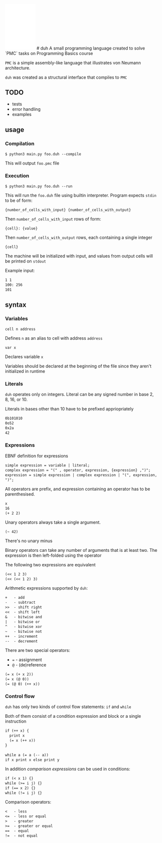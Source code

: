 <img src="duh.png" width=100/>
# duh
A small programming language created to solve `PMC` tasks on Programming Basics course

`PMC` is a simple assembly-like language that illustrates von Neumann architecture.

`duh` was created as a structural interface that compiles to `PMC`

## TODO
  - tests
  - error handling
  - examples

## usage
### Compilation
```
$ python3 main.py foo.duh --compile
```
This will output `foo.pmc` file 

### Execution
```
$ python3 main.py foo.duh --run
```
This will run the `foo.duh` file using builtin interpreter.
Program expects `stdin` to be of form:
```
{number_of_cells_with_input} {number_of_cells_with_output}
```
Then `number_of_cells_with_input` rows of form:
```
{cell}: {value}
```
Then `number_of_cells_with_output` rows, each containing a single integer
```
{cell}
```

The machine will be initialized with input, and values from output cells will be printed on `stdout`

Example input:
```
1 1
100: 256
101
```



## syntax

### Variables
```
cell n address
```
Defines `n` as an alias to cell with address `address`

```
var x
```
Declares variable `x`

Variables should be declared at the beginning of the file since they aren't initialized in runtime 

### Literals
`duh` operates only on integers.
Literal can be any signed number in base 2, 8, 16, or 10.

Literals in bases other than 10 have to be prefixed appriopriately
```
0b101010
0o52
0x2a
42
```

### Expressions
EBNF definition for expressions
```
simple expression = variable | literal;
complex expression = "(" , operator, expression, {expression} ,")";
expression = simple expression | complex expression | "(", expression, ")";
```
All operators are prefix, and expression containing an operator has to be parenthesised.
```
x
16
(+ 2 2)
```
Unary operators always take a single argument.
```
(~ 42)
```

There's no unary minus

Binary operators can take any number of arguments that is at least two.
The expression is then left-folded using the operator

The following two expressions are equivalent
```
(<< 1 2 3)
(<< (<< 1 2) 3)
```

Arithmetic expressions supported by `duh`:
```
+   - add
-   - subtract
>>  - shift right
<<  - shift left
&   - bitwise and
|   - bitwise or
^   - bitwise xor
~   - bitwise not
++  - increment
--  - decrement
```

There are two special operators:
  - `=` - assignment
  - `@` - (de)reference

```
(= x (+ x 2))
(= x (@ 0))
(= (@ 0) (++ x))
```

### Control flow
`duh` has only two kinds of control flow statements: `if` and `while`

Both of them consist of a condition expression and block or a single instruction

```
if (++ x) { 
  print x
  (= x (++ x))
}

while a (= a (-- a))
if x print x else print y
```

In addition *comparison expressions* can be used in conditions:
```
if (< x 1) {}
while (>= i j) {}
if (== x 2) {}
while (!= i j) {}
```

Comparison operators:
```
<   - less
<=  - less or equal
>   - greater
>=  - greater or equal
==  - equal
!=  - not equal
```
